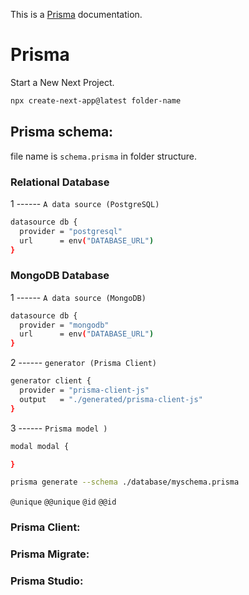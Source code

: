 This is a [Prisma](https://react.dev/) documentation.

# Prisma
Start a New Next Project.
```bash
npx create-next-app@latest folder-name
```

## Prisma schema:
file name is `schema.prisma` in folder structure. <br />
### Relational Database
1 ------ `A data source (PostgreSQL)` <br />
```bash
datasource db {
  provider = "postgresql"
  url      = env("DATABASE_URL")
}
```

### MongoDB Database
1 ------ `A data source (MongoDB)` <br />

```bash
datasource db {
  provider = "mongodb"
  url      = env("DATABASE_URL")
}
```

2 ------ `generator (Prisma Client)`<br />

```bash
generator client {
  provider = "prisma-client-js"
  output   = "./generated/prisma-client-js"
}
```

3 ------ `Prisma model )`<br />
```bash
modal modal {

}
```
```bash
prisma generate --schema ./database/myschema.prisma
```
`@unique`
`@@unique`
`@id`
`@@id`
### Prisma Client:
### Prisma Migrate:
### Prisma Studio:

